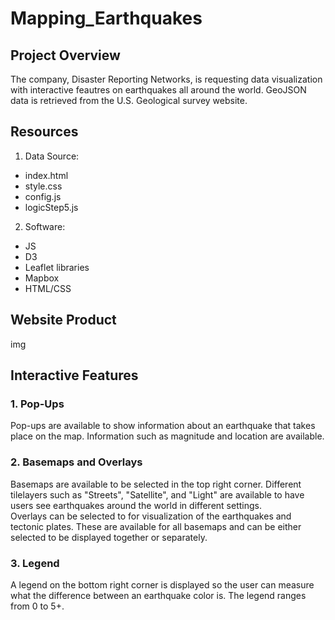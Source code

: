 # Mapping_Earthquakes

## Project Overview
The company, Disaster Reporting Networks, is requesting data visualization with interactive feautres on earthquakes all around the world.  GeoJSON data is retrieved from the U.S. Geological survey website.  

## Resources
1. Data Source:
- index.html
- style.css
- config.js
- logicStep5.js
2. Software:
- JS
- D3
- Leaflet libraries
- Mapbox
- HTML/CSS

## Website Product
img

## Interactive Features
### 1. Pop-Ups
Pop-ups are available to show information about an earthquake that takes place on the map.  Information such as magnitude and location are available.
### 2. Basemaps and Overlays
Basemaps are available to be selected in the top right corner.  Different tilelayers such as "Streets", "Satellite", and "Light" are available to have users see earthquakes around the world in different settings.  
Overlays can be selected to for visualization of the earthquakes and tectonic plates.  These are available for all basemaps and can be either selected to be displayed together or separately.
### 3. Legend
A legend on the bottom right corner is displayed so the user can measure what the difference between an earthquake color is.  The legend ranges from 0 to 5+.
